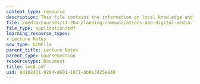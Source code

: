 ```yaml
---
content_type: resource
description: This file contains the information on local knowledge and PPGIS.
file: /media/courses/11-204-planning-communications-and-digital-media-fall-2004/0d1924319284d60119716b9e3425e248_lec6.pdf
file_type: application/pdf
learning_resource_types:
- Lecture Notes
ocw_type: OCWFile
parent_title: Lecture Notes
parent_type: CourseSection
resourcetype: Document
title: lec6.pdf
uid: 0d192431-9284-d601-1971-6b9e3425e248
---
```

